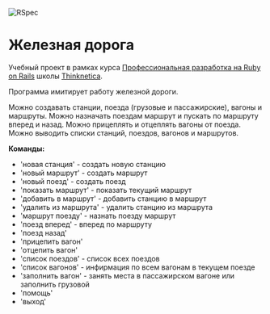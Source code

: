 ![RSpec](https://github.com/marselgabdulov/Railway/actions/workflows/main.yml/badge.svg)

# Железная дорога

Учебный проект в рамках курса [Профессиональная разработка на Ruby on Rails](https://thinknetica.com/ruby_on_rails) школы [Thinknetica](https://thinknetica.com).

Программа имитирует работу железной дороги.

Можно создавать станции, поезда (грузовые и пассажирские), вагоны и маршруты. Можно назначать поездам маршрут и пускать по маршруту вперед и назад. Можно прицеплять и отцеплять вагоны от поезда. Можно выводить списки станций, поездов, вагонов и маршрутов.

__Команды:__
- 'новая станция' - создать новую станцию
- 'новый маршрут' - создать маршрут
- 'новый поезд' - создать поезд
- 'показать маршрут' - показать текущий маршрут
- 'добавить в маршрут' - добавить станцию в маршрут
- 'удалить из маршрута' - удалить станцию из маршрута
- 'маршрут поезду' - назнать поезду маршрут
- 'поезд вперед' - вперед по маршруту
- 'поезд назад'
- 'прицепить вагон'
- 'отцепить вагон'
- 'список поездов' - список всех поездов
- 'список вагонов' - инфирмация по всем вагонам в текущем поезде
- 'заполнить вагон' - занять места в пассажирском вагоне или заполнить грузовой
- 'помощь'
- 'выход'
